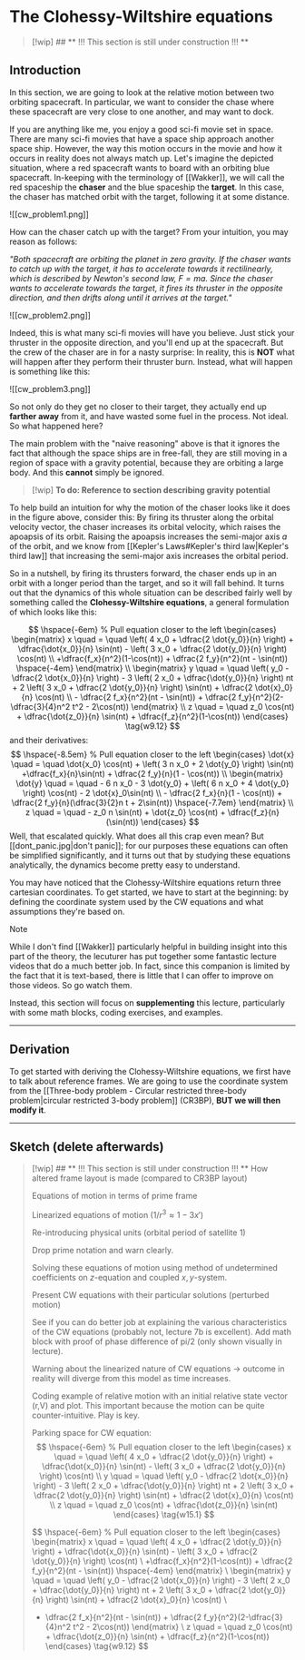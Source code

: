 # The Clohessy-Wiltshire equations

> [!wip] ## ** !!! This section is still under construction !!! **

<!-- Wakker section 9.1-9.2 -->
## Introduction
In this section, we are going to look at the relative motion between two orbiting spacecraft. In particular, we want to consider the chase where these spacecraft are very close to one another, and may want to dock.

If you are anything like me, you enjoy a good sci-fi movie set in space. There are many sci-fi movies that have a space ship approach another space ship. However, the way this motion occurs in the movie and how it occurs in reality does not always match up. Let's imagine the depicted situation, where a red spacecraft wants to board with an orbiting blue spacecraft. In-keeping with the terminology of [[Wakker]], we will call the red spaceship the **chaser** and the blue spaceship the **target**. In this case, the chaser has matched orbit with the target, following it at some distance.

![[cw_problem1.png]]

How can the chaser catch up with the target? From your intuition, you may reason as follows:

_"Both spacecraft are orbiting the planet in zero gravity. If the chaser wants to catch up with the target, it has to accelerate towards it rectilinearly, which is described by Newton's second law, $F=ma$. Since the chaser wants to accelerate towards the target, it fires its thruster in the opposite direction, and then drifts along until it arrives at the target."_

![[cw_problem2.png]]

Indeed, this is what many sci-fi movies will have you believe. Just stick your thruster in the opposite direction, and you'll end up at the spacecraft. But the crew of the chaser are in for a nasty surprise: In reality, this is **NOT** what will happen after they perform their thruster burn. Instead, what will happen is something like this:

![[cw_problem3.png]]

So not only do they get no closer to their target, they actually end up **farther away** from it, and have wasted some fuel in the process. Not ideal. So what happened here?

The main problem with the "naive reasoning" above is that it ignores the fact that although the space ships are in free-fall, they are still moving in a region of space with a gravity potential, because they are orbiting a large body. And this **cannot** simply be ignored.

> [!wip] **To do: Reference to section describing gravity potential**

To help build an intuition for why the motion of the chaser looks like it does in the figure above, consider this: By firing its thruster along the orbital velocity vector, the chaser increases its orbital velocity, which raises the apoapsis of its orbit. Raising the apoapsis increases the semi-major axis $a$ of the orbit, and we know from [[Kepler's Laws#Kepler's third law|Kepler's third law]] that increasing the semi-major axis increases the orbital period. 

So in a nutshell, by firing its thrusters forward, the chaser ends up in an orbit with a longer period than the target, and so it will fall behind. It turns out that the dynamics of this whole situation can be described fairly well by something called the **Clohessy-Wiltshire equations**, a general formulation of which looks like this:

$$
\hspace{-6em} % Pull equation closer to the left
\begin{cases}
\begin{matrix}
	x \quad = \quad \left( 4 x_0 + \dfrac{2 \dot{y_0}}{n} \right) + 
	\dfrac{\dot{x_0}}{n} \sin(nt) - 
	\left( 3 x_0 + \dfrac{2 \dot{y_0}}{n} \right) \cos(nt) 
	\\
	+\dfrac{f_x}{n^2}(1-\cos(nt)) + 
	\dfrac{2 f_y}{n^2}(nt - \sin(nt))
	\hspace{-4em}
\end{matrix}
\\
\begin{matrix}
	y \quad = \quad \left( y_0 - \dfrac{2 \dot{x_0}}{n} \right) - 
	3 \left( 2 x_0 + \dfrac{\dot{y_0}}{n} \right) nt +
	2 \left( 3 x_0 + \dfrac{2 \dot{y_0}}{n} \right) \sin(nt) +
	\dfrac{2 \dot{x}_0}{n} \cos(nt)
	\\
	- \dfrac{2 f_x}{n^2}(nt - \sin(nt)) +
       \dfrac{2 f_y}{n^2}(2-\dfrac{3}{4}n^2 t^2 - 2\cos(nt))
\end{matrix}
\\
	z \quad = \quad z_0 \cos(nt) +
	\dfrac{\dot{z_0}}{n} \sin(nt) +
	\dfrac{f_z}{n^2}(1-\cos(nt))
\end{cases}
\tag{w9.12}
$$
and their derivatives:
$$
\hspace{-8.5em} % Pull equation closer to the left
\begin{cases}
	\dot{x} \quad = \quad
	\dot{x_0} \cos(nt) + 
	\left( 3 n x_0 + 2 \dot{y_0} \right) \sin(nt) 
	+\dfrac{f_x}{n}\sin(nt) + 
	\dfrac{2 f_y}{n}(1 - \cos(nt))
\\
\begin{matrix}
	\dot{y} \quad = \quad - 
	6 n x_0 - 3 \dot{y_0} +
	\left( 6 n x_0 + 4 \dot{y_0} \right) \cos(nt) -
	2 \dot{x}_0\sin(nt)
	\\
	- \dfrac{2 f_x}{n}(1 - \cos(nt)) +
       \dfrac{2 f_y}{n}(\dfrac{3}{2}n t + 2\sin(nt))
	\hspace{-7.7em}
\end{matrix}
\\
	z \quad = \quad - z_0 n \sin(nt) +
	\dot{z_0} \cos(nt) +
	\dfrac{f_z}{n}(\sin(nt))
\end{cases}
$$
Well, that escalated quickly. What does all this crap even mean? But [[dont_panic.jpg|don't panic]]; for our purposes these equations can often be simplified significantly, and it turns out that by studying these equations analytically, the dynamics become pretty easy to understand.

You may have noticed that the Clohessy-Wiltshire equations return three cartesian coordinates. To get started, we have to start at the beginning: by defining the coordinate system used by the CW equations and what assumptions they're based on.

> [!note]
> While I don't find [[Wakker]] particularly helpful in building insight into this part of the theory, the lecuturer has put together some fantastic lecture videos that do a much better job. In fact, since this companion is limited by the fact that it is text-based, there is little that I can offer to improve on those videos. So go watch them.
> 
> Instead, this section will focus on **supplementing** this lecture, particularly with some math blocks, coding exercises, and examples.

___
## Derivation

To get started with deriving the Clohessy-Wiltshire equations, we first have to talk about reference frames. We are going to use the coordinate system from the [[Three-body problem - Circular restricted three-body problem|circular restricted 3-body problem]] (CR3BP), **BUT we will then modify it**.


___
## Sketch (delete afterwards)

> [!wip] ## ** !!! This section is still under construction !!! **
> How altered frame layout is made (compared to CR3BP layout)
> 
> Equations of motion in terms of prime frame
> 
> Linearized equations of motion ($1/r^3 \approx 1-3x'$)
> 
> Re-introducing physical units (orbital period of satellite 1)
> 
> Drop prime notation and warn clearly.
> 
> Solving these equations of motion using method of undetermined coefficients on $z$-equation and coupled $x,y$-system.
> 
> Present CW equations with their particular solutions (perturbed motion)
> 
> See if you can do better job at explaining the various characteristics of the CW equations (probably not, lecture 7b is excellent). Add math block with proof of phase difference of pi/2 (only shown visually in lecture).
> 
> Warning about the linearized nature of CW equations -> outcome in reality will diverge from this model as time increases.
> 
> Coding example of relative motion with an initial relative state vector (r,V) and plot. This important because the motion can be quite counter-intuitive. Play is key.
> 
> Parking space for CW equation:
> $$
> \hspace{-6em} % Pull equation closer to the left
> \begin{cases}
> x \quad = \quad \left( 4 x_0 + \dfrac{2 \dot{y_0}}{n} \right) + 
> \dfrac{\dot{x_0}}{n} \sin(nt) - 
> \left( 3 x_0 + \dfrac{2 \dot{y_0}}{n} \right) \cos(nt)
> \\
> y \quad = \quad \left( y_0 - \dfrac{2 \dot{x_0}}{n} \right) - 
> 3 \left( 2 x_0 + \dfrac{\dot{y_0}}{n} \right) nt +
> 2 \left( 3 x_0 + \dfrac{2 \dot{y_0}}{n} \right) \sin(nt) +
> \dfrac{2 \dot{x}_0}{n} \cos(nt)
> \\
> z \quad = \quad z_0 \cos(nt) +
> \dfrac{\dot{z_0}}{n} \sin(nt)
> \end{cases}
> \tag{w15.1}
> $$
> 
> $$
> \hspace{-6em} % Pull equation closer to the left
> \begin{cases}
> \begin{matrix}
> 	x \quad = \quad \left( 4 x_0 + \dfrac{2 \dot{y_0}}{n} \right) + 
> 	\dfrac{\dot{x_0}}{n} \sin(nt) - 
> 	\left( 3 x_0 + \dfrac{2 \dot{y_0}}{n} \right) \cos(nt) 
> 	\\
> 	+\dfrac{f_x}{n^2}(1-\cos(nt)) + 
> 	\dfrac{2 f_y}{n^2}(nt - \sin(nt))
> 	\hspace{-4em}
> \end{matrix}
> \\
> \begin{matrix}
> 	y \quad = \quad \left( y_0 - \dfrac{2 \dot{x_0}}{n} \right) - 
> 	3 \left( 2 x_0 + \dfrac{\dot{y_0}}{n} \right) nt +
> 	2 \left( 3 x_0 + \dfrac{2 \dot{y_0}}{n} \right) \sin(nt) +
> 	\dfrac{2 \dot{x}_0}{n} \cos(nt)
> 	\\
> 	- \dfrac{2 f_x}{n^2}(nt - \sin(nt)) +
>        \dfrac{2 f_y}{n^2}(2-\dfrac{3}{4}n^2 t^2 - 2\cos(nt))
> \end{matrix}
> \\
> 	z \quad = \quad z_0 \cos(nt) +
> 	\dfrac{\dot{z_0}}{n} \sin(nt) +
> 	\dfrac{f_z}{n^2}(1-\cos(nt))
> \end{cases}
> \tag{w9.12}
> $$
